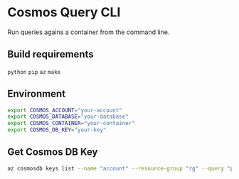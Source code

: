 # Cosmos Query CLI

Run queries agains a container from the command line.

## Build requirements

`python` `pip` `az` `make`

## Environment

```bash
export COSMOS_ACCOUNT="your-account"
export COSMOS_DATABASE="your-database"
export COSMOS_CONTAINER="your-container"
export COSMOS_DB_KEY="your-key"
```

## Get Cosmos DB Key

```bash
az cosmosdb keys list --name "account" --resource-group "rg" --query "primaryMasterKey" -o tsv
```
